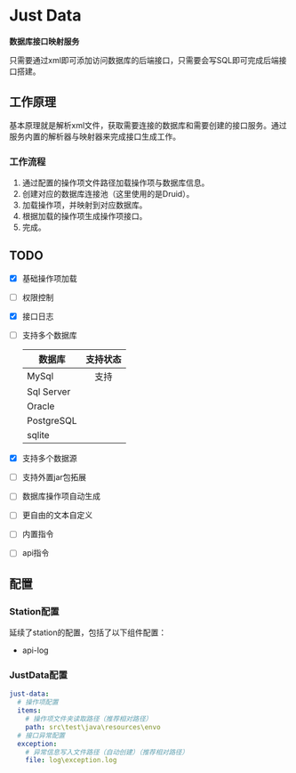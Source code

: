# Just Data

__数据库接口映射服务__

只需要通过xml即可添加访问数据库的后端接口，只需要会写SQL即可完成后端接口搭建。

## 工作原理

基本原理就是解析xml文件，获取需要连接的数据库和需要创建的接口服务。通过服务内置的解析器与映射器来完成接口生成工作。

### 工作流程

1. 通过配置的操作项文件路径加载操作项与数据库信息。
2. 创建对应的数据库连接池（这里使用的是Druid）。
3. 加载操作项，并映射到对应数据库。
4. 根据加载的操作项生成操作项接口。
5. 完成。

## TODO

* [x] 基础操作项加载
* [ ] 权限控制
* [x] 接口日志
* [ ] 支持多个数据库

  | 数据库 | 支持状态 |
  |----| :----: |
  | MySql     | 支持 |
  | Sql Server |    |
  | Oracle    |    |
  | PostgreSQL |    |
  | sqlite |    |

* [x] 支持多个数据源
* [ ] 支持外置jar包拓展
* [ ] 数据库操作项自动生成
* [ ] 更自由的文本自定义
* [ ] 内置指令
* [ ] api指令

## 配置

### Station配置
延续了station的配置，包括了以下组件配置：

* api-log

### JustData配置

```yaml
just-data:
  # 操作项配置
  items:
    # 操作项文件夹读取路径（推荐相对路径）
    path: src\test\java\resources\envo
  # 接口异常配置
  exception:
    # 异常信息写入文件路径（自动创建）（推荐相对路径）
    file: log\exception.log
```